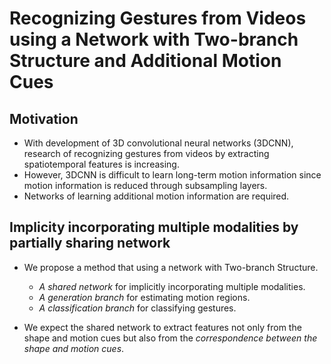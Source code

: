 # Recognizing Gestures from Videos using a Network with Two-branch Structure and Additional Motion Cues 
## Motivation
* With development of 3D convolutional neural networks (3DCNN), research of recognizing gestures from videos by extracting spatiotemporal features  is increasing. 
* However, 3DCNN is difficult to learn long-term motion information since motion information is reduced through subsampling layers.
* Networks of learning additional motion information are required.

## Implicity incorporating multiple modalities by partially sharing network
* We propose a method that using a network with Two-branch Structure.
  * *A shared network* for implicitly incorporating multiple modalities.
  * *A generation branch* for estimating motion regions.
  * *A classification branch* for classifying gestures.

* We expect the shared network to extract features not only from the shape and motion cues but also from the *correspondence between the shape and motion cues*.







